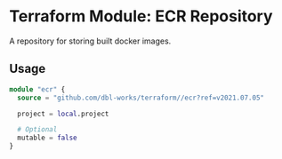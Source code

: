 # Terraform Module: ECR Repository

A repository for storing built docker images.


## Usage

```terraform
module "ecr" {
  source = "github.com/dbl-works/terraform//ecr?ref=v2021.07.05"

  project = local.project

  # Optional
  mutable = false
}
```
